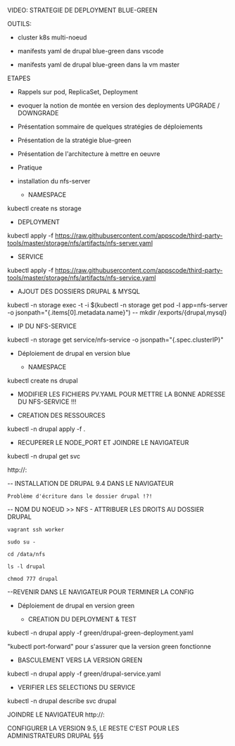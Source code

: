VIDEO: STRATEGIE DE DEPLOYMENT BLUE-GREEN

OUTILS:

- cluster k8s multi-noeud

- manifests yaml de drupal blue-green dans vscode

- manifests yaml de drupal blue-green dans la vm master

ETAPES

- Rappels sur pod, ReplicaSet, Deployment

- evoquer la notion de montée en version des deployments UPGRADE / DOWNGRADE

- Présentation sommaire de quelques stratégies de déploiements

- Présentation de la stratégie blue-green

- Présentation de l'architecture à mettre en oeuvre

- Pratique

- installation du nfs-server

  + NAMESPACE

kubectl create ns storage

  + DEPLOYMENT

kubectl apply -f https://raw.githubusercontent.com/appscode/third-party-tools/master/storage/nfs/artifacts/nfs-server.yaml

  + SERVICE

kubectl apply -f https://raw.githubusercontent.com/appscode/third-party-tools/master/storage/nfs/artifacts/nfs-service.yaml

  + AJOUT DES DOSSIERS DRUPAL & MYSQL

kubectl -n storage exec -t -i $(kubectl -n storage get pod -l app=nfs-server -o jsonpath="{.items[0].metadata.name}") -- mkdir /exports/{drupal,mysql}

  + IP DU NFS-SERVICE

kubectl -n storage get service/nfs-service -o jsonpath="{.spec.clusterIP}"

- Déploiement de drupal en version blue

  + NAMESPACE

kubectl create ns drupal

  + MODIFIER LES FICHIERS PV.YAML POUR METTRE LA BONNE ADRESSE DU NFS-SERVICE !!!

  + CREATION DES RESSOURCES

kubectl -n drupal apply -f .

  + RECUPERER LE NODE_PORT ET JOINDRE LE NAVIGATEUR

kubectl -n drupal get svc

http://<NODE-IP>:<NODE-PORT>

-- INSTALLATION DE DRUPAL 9.4 DANS LE NAVIGATEUR

	Problème d'écriture dans le dossier drupal !?!

-- NOM DU NOEUD >> NFS - ATTRIBUER LES DROITS AU DOSSIER DRUPAL

	vagrant ssh worker

	sudo su -

	cd /data/nfs

	ls -l drupal

	chmod 777 drupal

--REVENIR DANS LE NAVIGATEUR POUR TERMINER LA CONFIG

- Déploiement de drupal en version green

  + CREATION DU DEPLOYMENT & TEST

kubectl -n drupal apply -f green/drupal-green-deployment.yaml

"kubectl port-forward" pour s'assurer que la version green fonctionne

  + BASCULEMENT VERS LA VERSION GREEN

kubectl -n drupal apply -f green/drupal-service.yaml

  + VERIFIER LES SELECTIONS DU SERVICE

kubectl -n drupal describe svc drupal

JOINDRE LE NAVIGATEUR
http://<NODE-IP>:<NODE-PORT>

CONFIGURER LA VERSION 9.5, LE RESTE C'EST POUR LES ADMINISTRATEURS DRUPAL §§§